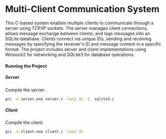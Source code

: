 # Multi-Client Communication System
This C-based system enables multiple clients to communicate through a server using TCP/IP sockets. The server manages client connections, allows message exchange between clients, and logs messages into an SQLite database. Clients connect via unique IDs, sending and receiving messages by specifying the receiver's ID and message content in a specific format. The project includes server and client implementations using Winsock2 for networking and SQLite3 for database operations.

#### Running the Project

##### Server
Compile the server:
```bash
gcc -o server.exe server.c -lws2_32 -I. sqlite3.c
```

##### Client
Compile the client:
```bash
gcc -o client.exe client.c -lws2_32
```
